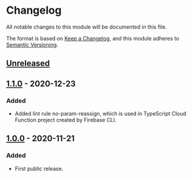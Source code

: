 # Changelog
All notable changes to this module will be documented in this file.

The format is based on [Keep a Changelog](https://keepachangelog.com/en/1.0.0/),
and this module adheres to [Semantic Versioning](https://semver.org/spec/v2.0.0.html).

## [Unreleased]

## [1.1.0] - 2020-12-23
### Added
- Added lint rule no-param-reassign, which is used in TypeScript Cloud Function project created by Firebase CLI.

## [1.0.0] - 2020-11-21
### Added
- First public release.



[Unreleased]: https://github.com/VeryCrazyDog/typescript-project-template/compare/1.1.0...HEAD
[1.1.0]: https://github.com/VeryCrazyDog/typescript-project-template/compare/1.0.0...1.1.0
[1.0.0]: https://github.com/VeryCrazyDog/typescript-project-template/releases/tag/1.0.0
